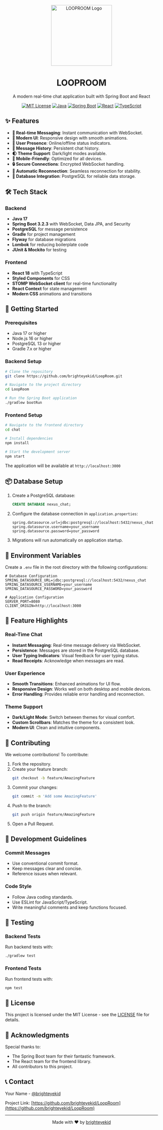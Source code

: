 
<div align="center">
  <img src="https://cdn-icons-png.flaticon.com/512/9073/9073032.png" alt="LOOPROOM Logo" width="200"/>
  <h1>LOOPROOM</h1>
  <p>A modern real-time chat application built with Spring Boot and React</p>
  
  [![MIT License](https://img.shields.io/badge/License-MIT-green.svg)](https://choosealicense.com/licenses/mit/)
  [![Java](https://img.shields.io/badge/Java-17-orange.svg)](https://www.oracle.com/java/)
  [![Spring Boot](https://img.shields.io/badge/Spring%20Boot-3.2.3-brightgreen.svg)](https://spring.io/projects/spring-boot)
  [![React](https://img.shields.io/badge/React-18.0.0-blue.svg)](https://reactjs.org/)
  [![TypeScript](https://img.shields.io/badge/TypeScript-5.0.0-blue.svg)](https://www.typescriptlang.org/)
</div>

## ✨ Features

- **💬 Real-time Messaging**: Instant communication with WebSocket.
- **🎨 Modern UI**: Responsive design with smooth animations.
- **👥 User Presence**: Online/offline status indicators.
- **📜 Message History**: Persistent chat history.
- **🌓 Theme Support**: Dark/light modes available.
- **📱 Mobile-Friendly**: Optimized for all devices.
- **🔒 Secure Connections**: Encrypted WebSocket handling.
- **🔄 Automatic Reconnection**: Seamless reconnection for stability.
- **💾 Database Integration**: PostgreSQL for reliable data storage.

## 🛠️ Tech Stack

### Backend
- **Java 17**
- **Spring Boot 3.2.3** with WebSocket, Data JPA, and Security
- **PostgreSQL** for message persistence
- **Gradle** for project management
- **Flyway** for database migrations
- **Lombok** for reducing boilerplate code
- **JUnit & Mockito** for testing

### Frontend
- **React 18** with TypeScript
- **Styled Components** for CSS
- **STOMP WebSocket client** for real-time functionality
- **React Context** for state management
- **Modern CSS** animations and transitions

## 🚀 Getting Started

### Prerequisites
- Java 17 or higher
- Node.js 16 or higher
- PostgreSQL 13 or higher
- Gradle 7.x or higher

### Backend Setup

```bash
# Clone the repository
git clone https://github.com/brighteyekid/LoopRoom.git

# Navigate to the project directory
cd LoopRoom

# Run the Spring Boot application
./gradlew bootRun
```

### Frontend Setup

```bash
# Navigate to the frontend directory
cd chat

# Install dependencies
npm install

# Start the development server
npm start
```

The application will be available at `http://localhost:3000`

## 📦 Database Setup

1. Create a PostgreSQL database:
   ```sql
   CREATE DATABASE nexus_chat;
   ```

2. Configure the database connection in `application.properties`:
   ```properties
   spring.datasource.url=jdbc:postgresql://localhost:5432/nexus_chat
   spring.datasource.username=your_username
   spring.datasource.password=your_password
   ```

3. Migrations will run automatically on application startup.

## 🔧 Environment Variables

Create a `.env` file in the root directory with the following configurations:

```env
# Database Configuration
SPRING_DATASOURCE_URL=jdbc:postgresql://localhost:5432/nexus_chat
SPRING_DATASOURCE_USERNAME=your_username
SPRING_DATASOURCE_PASSWORD=your_password

# Application Configuration
SERVER_PORT=8080
CLIENT_ORIGIN=http://localhost:3000
```

## 🌟 Feature Highlights

### Real-Time Chat
- **Instant Messaging**: Real-time message delivery via WebSocket.
- **Persistence**: Messages are stored in the PostgreSQL database.
- **User Typing Indicators**: Visual feedback for user typing status.
- **Read Receipts**: Acknowledge when messages are read.

### User Experience
- **Smooth Transitions**: Enhanced animations for UI flow.
- **Responsive Design**: Works well on both desktop and mobile devices.
- **Error Handling**: Provides reliable error handling and reconnection.

### Theme Support
- **Dark/Light Mode**: Switch between themes for visual comfort.
- **Custom Scrollbars**: Matches the theme for a consistent look.
- **Modern UI**: Clean and intuitive components.

## 🤝 Contributing

We welcome contributions! To contribute:

1. Fork the repository.
2. Create your feature branch:
   ```bash
   git checkout -b feature/AmazingFeature
   ```
3. Commit your changes:
   ```bash
   git commit -m 'Add some AmazingFeature'
   ```
4. Push to the branch:
   ```bash
   git push origin feature/AmazingFeature
   ```
5. Open a Pull Request.

## 📝 Development Guidelines

### Commit Messages
- Use conventional commit format.
- Keep messages clear and concise.
- Reference issues when relevant.

### Code Style
- Follow Java coding standards.
- Use ESLint for JavaScript/TypeScript.
- Write meaningful comments and keep functions focused.

## 🧪 Testing

### Backend Tests
Run backend tests with:
```bash
./gradlew test
```

### Frontend Tests
Run frontend tests with:
```bash
npm test
```

## 📄 License

This project is licensed under the MIT License - see the [LICENSE](LICENSE) file for details.

## 👏 Acknowledgments

Special thanks to:
- The Spring Boot team for their fantastic framework.
- The React team for the frontend library.
- All contributors to this project.

## 📞 Contact

Your Name - [@brighteyekid](https://github.com/brighteyekid)

Project Link: [https://github.com/brighteyekid/LoopRoom](https://github.com/brighteyekid/LoopRoom)

---

<div align="center">
  Made with ❤️ by <a href="https://github.com/brighteyekid">brighteyekid</a>
</div>


